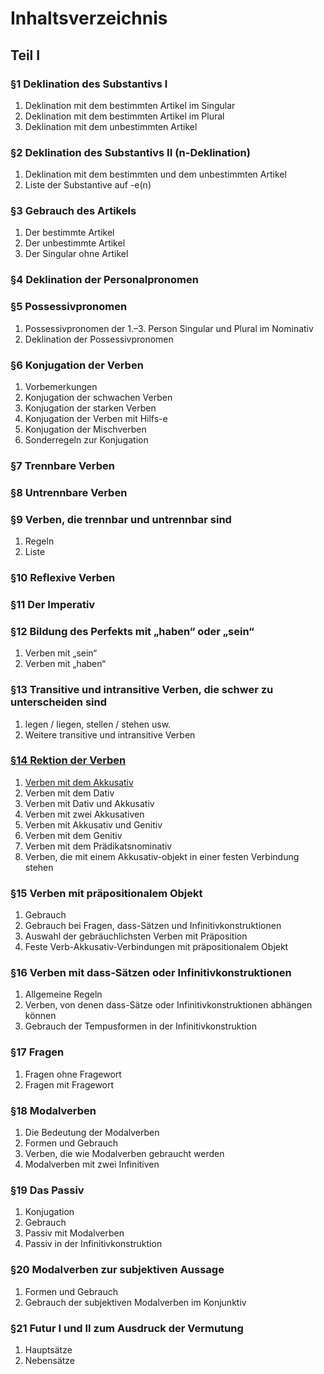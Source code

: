 # Inhaltsverzeichnis

## Teil I

### §1 Deklination des Substantivs I

1. Deklination mit dem bestimmten Artikel im Singular
1. Deklination mit dem bestimmten Artikel im Plural
1. Deklination mit dem unbestimmten Artikel

### §2 Deklination des Substantivs II (n-Deklination)

1. Deklination mit dem bestimmten und dem unbestimmten Artikel
1. Liste der Substantive auf -e(n)

### §3 Gebrauch des Artikels

1. Der bestimmte Artikel
1. Der unbestimmte Artikel
1. Der Singular ohne Artikel

### §4 Deklination der Personalpronomen

### §5 Possessivpronomen

1. Possessivpronomen der 1.–3. Person Singular und Plural im Nominativ
1. Deklination der Possessivpronomen

### §6 Konjugation der Verben

1. Vorbemerkungen
1. Konjugation der schwachen Verben
1. Konjugation der starken Verben
1. Konjugation der Verben mit Hilfs-e
1. Konjugation der Mischverben
1. Sonderregeln zur Konjugation

### §7 Trennbare Verben

### §8 Untrennbare Verben

### §9 Verben, die trennbar und untrennbar sind

1. Regeln
1. Liste

### §10 Reflexive Verben

### §11 Der Imperativ

### §12 Bildung des Perfekts mit „haben“ oder „sein“

1. Verben mit „sein“
1. Verben mit „haben“

### §13 Transitive und intransitive Verben, die schwer zu unterscheiden sind

1. legen / liegen, stellen / stehen usw.
1. Weitere transitive und intransitive Verben

### [§14 Rektion der Verben](P14RektionderVerben/RektionderVerben.md)

1. [Verben mit dem Akkusativ](P14RektionderVerben/I_VerbenmitdemAkkusativ/VerbenmitdemAkkusativ.md)
1. Verben mit dem Dativ
1. Verben mit Dativ und Akkusativ
1. Verben mit zwei Akkusativen
1. Verben mit Akkusativ und Genitiv
1. Verben mit dem Genitiv
1. Verben mit dem Prädikatsnominativ
1. Verben, die mit einem Akkusativ-objekt in einer festen Verbindung stehen

### §15 Verben mit präpositionalem Objekt

1. Gebrauch
1. Gebrauch bei Fragen, dass-Sätzen und Infinitivkonstruktionen
1. Auswahl der gebräuchlichsten Verben mit Präposition
1. Feste Verb-Akkusativ-Verbindungen mit präpositionalem Objekt

### §16 Verben mit dass-Sätzen oder Infinitivkonstruktionen

1. Allgemeine Regeln
1. Verben, von denen dass-Sätze oder Infinitivkonstruktionen abhängen können
1. Gebrauch der Tempusformen in der Infinitivkonstruktion

### §17 Fragen

1. Fragen ohne Fragewort
1. Fragen mit Fragewort

### §18 Modalverben

1. Die Bedeutung der Modalverben
1. Formen und Gebrauch
1. Verben, die wie Modalverben gebraucht werden
1. Modalverben mit zwei Infinitiven

### §19 Das Passiv

1. Konjugation
1. Gebrauch
1. Passiv mit Modalverben
1. Passiv in der Infinitivkonstruktion

### §20 Modalverben zur subjektiven Aussage

1. Formen und Gebrauch
1. Gebrauch der subjektiven Modalverben im Konjunktiv

### §21 Futur I und II zum Ausdruck der Vermutung

1. Hauptsätze
1. Nebensätze